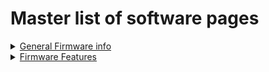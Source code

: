 # Master list of software pages

<details markdown="1"><summary><u>General Firmware info</u></summary>

* [Preferred Code Style](Code-Style)
* [Debug Mode](Debug-Mode)
* [Performance Tracing](Developer-Performance-Tracing)
* [Firmware Downloads](Download)
* [Feature requests](Feature-Requests-the-Feature-Bounty-Program)
* [Feature ideas](I-have-an-idea)
* [How To DFU](HOWTO-DFU)
* [How To Update Firmware](HOWTO-Update-Firmware)
* [How To Upload a Tune](HOWTO-upload-tune)
* [Developing On Linux](Developing-On-Linux)
* [rusEFI Bundle](rusEFI-bundle)

</details>

<details markdown="1"><summary><u>Firmware Features</u></summary>

* [FSIO](FSIO)
* [Virtual Simulator](Virtual-simulator)

</details>
